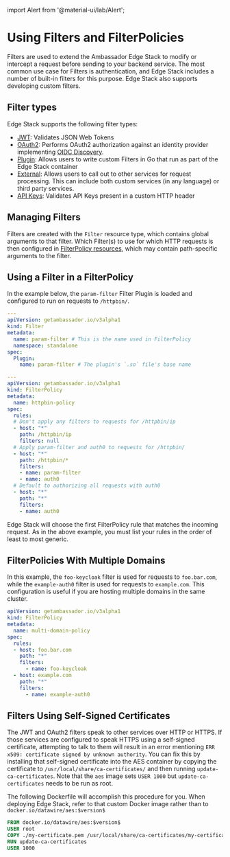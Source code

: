 import Alert from '@material-ui/lab/Alert';

# Using Filters and FilterPolicies

Filters are used to extend the Ambassador Edge Stack to modify or intercept a request before sending to your
backend service. The most common use case for Filters is authentication, and Edge Stack includes a number
of built-in filters for this purpose. Edge Stack also supports developing custom filters.

## Filter types

Edge Stack supports the following filter types:

- [JWT][]: Validates JSON Web Tokens
- [OAuth2][]: Performs OAuth2 authorization against an identity provider implementing [OIDC Discovery][].
- [Plugin][]: Allows users to write custom Filters in Go that run as part of the Edge Stack container
- [External][]: Allows users to call out to other services for request processing. This can include both custom services (in any language) or third party services.
- [API Keys][]: Validates API Keys present in a custom HTTP header

## Managing Filters

Filters are created with the `Filter` resource type, which contains global arguments to that filter.
Which Filter(s) to use for which HTTP requests is then configured in [FilterPolicy resources][],
which may contain path-specific arguments to the filter.

## Using a Filter in a FilterPolicy

In the example below, the `param-filter` Filter Plugin is loaded and configured to run on requests to `/httpbin/`.

```yaml
---
apiVersion: getambassador.io/v3alpha1
kind: Filter
metadata:
  name: param-filter # This is the name used in FilterPolicy
  namespace: standalone
spec:
  Plugin:
    name: param-filter # The plugin's `.so` file's base name

---
apiVersion: getambassador.io/v3alpha1
kind: FilterPolicy
metadata:
  name: httpbin-policy
spec:
  rules:
  # Don't apply any filters to requests for /httpbin/ip
  - host: "*"
    path: /httpbin/ip
    filters: null
  # Apply param-filter and auth0 to requests for /httpbin/
  - host: "*"
    path: /httpbin/*
    filters:
    - name: param-filter
    - name: auth0
  # Default to authorizing all requests with auth0
  - host: "*"
    path: "*"
    filters:
    - name: auth0
```

<Alert severity="info">
  Edge Stack will choose the first FilterPolicy rule that matches the incoming request. As in the above example, you must list your rules in the order of least to most generic.
</Alert>

## FilterPolicies With Multiple Domains

In this example, the `foo-keycloak` filter is used for requests to `foo.bar.com`, while the `example-auth0` filter is used for requests to `example.com`. This configuration is useful if you are hosting multiple domains in the same cluster.

```yaml
apiVersion: getambassador.io/v3alpha1
kind: FilterPolicy
metadata:
  name: multi-domain-policy
spec:
  rules:
  - host: foo.bar.com
    path: "*"
    filters:
      - name: foo-keycloak
  - host: example.com
    path: "*"
    filters:
      - name: example-auth0
```

## Filters Using Self-Signed Certificates

The JWT and OAuth2 filters speak to other services over HTTP or HTTPS.  If those services are configured to speak HTTPS using a self-signed certificate, attempting to talk to them will result in an error mentioning `ERR x509: certificate signed by unknown authority`. You can fix this by installing that self-signed certificate into the AES container by copying the certificate to `/usr/local/share/ca-certificates/` and then running `update-ca-certificates`.  Note that the `aes` image sets `USER 1000` but `update-ca-certificates` needs to be run as root.

The following Dockerfile will accomplish this procedure for you. When deploying Edge Stack, refer to that custom Docker image rather than to `docker.io/datawire/aes:$version$`

```Dockerfile
FROM docker.io/datawire/aes:$version$
USER root
COPY ./my-certificate.pem /usr/local/share/ca-certificates/my-certificate.crt
RUN update-ca-certificates
USER 1000
```

[JWT]: ./jwt
[OAuth2]: ./oauth2
[Plugin]: ./plugin
[External]: ./external
[API Keys]: ./apikeys
[FilterPolicy resources]: ../../../custom-resources/getambassador/v3alpha1/filterpolicy
[OIDC Discovery]: https://openid.net/specs/openid-connect-discovery-1_0.html
